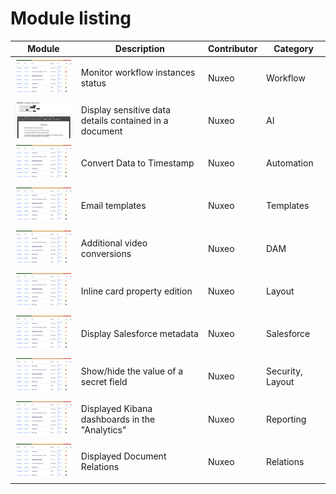 # Module listing

Module | Description | Contributor | Category
--- | --- | --- | ---
<a href="https://github.com/nuxeo/nuxeo-studio-custom-elements/blob/master/modules/nuxeo/workflow-status"><img src="nuxeo/workflow-status/workflow-status.png" height="60px"/></a> | Monitor workflow instances status | Nuxeo | Workflow
<a href="https://github.com/nuxeo/nuxeo-studio-custom-elements/blob/master/modules/nuxeo/sensitive-data"><img src="nuxeo/sensitive-data/sensitive-data1.png" height="60px"/></a> | Display sensitive data details contained in a document | Nuxeo | AI
<a href="https://github.com/nuxeo/nuxeo-studio-custom-elements/blob/master/modules/nuxeo/convert-data-to-timestamp"><img src="nuxeo/workflow-status/workflow-status.png" height="60px"/></a> | Convert Data to Timestamp | Nuxeo | Automation
<a href="https://github.com/nuxeo/nuxeo-studio-custom-elements/blob/master/modules/nuxeo/email-templates-nuxeo"><img src="nuxeo/workflow-status/workflow-status.png" height="60px"/></a> | Email templates | Nuxeo | Templates
<a href="https://github.com/nuxeo/nuxeo-studio-custom-elements/blob/master/modules/nuxeo/video-conversions"><img src="nuxeo/workflow-status/workflow-status.png" height="60px"/></a> | Additional video conversions | Nuxeo | DAM
<a href="https://github.com/nuxeo/nuxeo-studio-custom-elements/blob/master/modules/nuxeo/toggleable-form"><img src="nuxeo/workflow-status/workflow-status.png" height="60px"/></a> | Inline card property edition | Nuxeo | Layout
<a href="https://github.com/nuxeo/nuxeo-studio-custom-elements/blob/master/modules/nuxeo/salesforce-ui"><img src="nuxeo/workflow-status/workflow-status.png" height="60px"/></a> | Display Salesforce metadata | Nuxeo | Salesforce
<a href="https://github.com/nuxeo/nuxeo-studio-custom-elements/blob/master/modules/nuxeo/ssn"><img src="nuxeo/workflow-status/workflow-status.png" height="60px"/></a> | Show/hide the value of a secret field | Nuxeo | Security, Layout
<a href="https://github.com/nuxeo/nuxeo-studio-custom-elements/blob/master/modules/nuxeo/kibana"><img src="nuxeo/workflow-status/workflow-status.png" height="60px"/></a> | Displayed Kibana dashboards in the "Analytics" | Nuxeo | Reporting
<a href="https://github.com/nuxeo/nuxeo-studio-custom-elements/blob/master/modules/nuxeo/related-documents"><img src="nuxeo/workflow-status/workflow-status.png" height="60px"/></a> | Displayed Document Relations | Nuxeo | Relations
